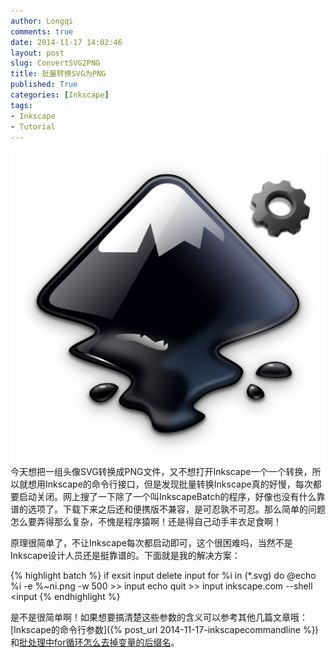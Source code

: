 ```yaml
---
author: Longqi
comments: true
date: 2014-11-17 14:02:46
layout: post
slug: ConvertSVG2PNG
title: 批量转换SVG为PNG
published: True
categories: [Inkscape]
tags:
- Inkscape
- Tutorial
---
```

![InkBatch](/public/images/inkbatch.png)
今天想把一组头像SVG转换成PNG文件，又不想打开Inkscape一个一个转换，所以就想用Inkscape的命令行接口，但是发现批量转换Inkscape真的好慢，每次都要启动关闭。网上搜了一下除了一个叫InkscapeBatch的程序，好像也没有什么靠谱的选项了。下载下来之后还和便携版不兼容，是可忍孰不可忍。那么简单的问题怎么要弄得那么复杂，不愧是程序猿啊！还是得自己动手丰衣足食啊！

原理很简单了，不让Inkscape每次都启动即可，这个很困难吗，当然不是Inkscape设计人员还是挺靠谱的。下面就是我的解决方案：

{% highlight batch %}
if exsit input delete input
for %i in (*.svg) do @echo %i -e %~ni.png -w 500 >> input
echo quit >> input
inkscape.com --shell <input
{% endhighlight %}

是不是很简单啊！如果想要搞清楚这些参数的含义可以参考其他几篇文章哦：[Inkscape的命令行参数]({% post_url 2014-11-17-inkscapecommandline %})和[批处理中for循环怎么去掉变量的后缀名](/)。


